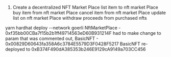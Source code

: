 1) Create a decentralized NFT Market Place
    list item to nft market Place
    buy item from nft market Place
    cancel item from nft market Place
    update list on nft market Place
    withdraw proceeds from purchased nfts



yarn hardhat deploy --network goerli
NftMarketPlace - 0xf35bb00CBa7f15b2b1ff49714563eD60B931214F
had to make change to param that was commented out, BasicNFT - 0x00829D60643fa358A6c3784E5579D3F0428F5217
BasicNFT re-deployed to  0xB374F490dA385353b246E9129cA9149a703CC456